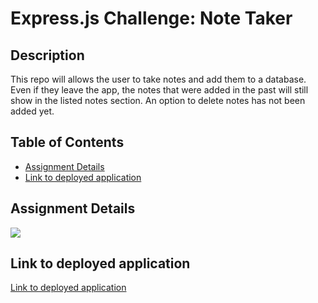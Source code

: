 # Express.js Challenge: Note Taker

## Description

This repo will allows the user to take notes and add them to a database. Even if they leave the app, the notes that were added in the past will still show in the listed notes section. An option to delete notes has not been added yet.

## Table of Contents

* [Assignment Details](#assignment-details)<br />
* [Link to deployed application](#link-to-deployed-application)<br />

## Assignment Details

![](https://user-images.githubusercontent.com/68674610/95688462-37566500-0bbf-11eb-935d-e20a39686f12.png)

## Link to deployed application

[Link to deployed application]()
